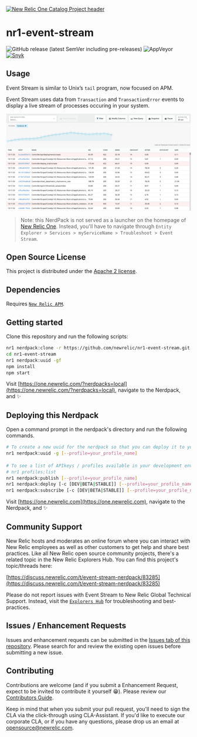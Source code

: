 [![New Relic One Catalog Project header](https://github.com/newrelic/open-source-office/raw/master/examples/categories/images/New_Relic_One_Catalog_Project.png)](https://github.com/newrelic/open-source-office/blob/master/examples/categories/index.md#nr1-catalog)

# nr1-event-stream

![GitHub release (latest SemVer including pre-releases)](https://img.shields.io/github/v/release/newrelic/nr1-event-stream?include_prereleases&sort=semver) ![AppVeyor](https://img.shields.io/appveyor/ci/newrelic/nr1-event-stream) [![Snyk](https://snyk.io/test/github/newrelic/nr1-event-stream/badge.svg)](https://snyk.io/test/github/newrelic/nr1-event-stream)

## Usage

Event Stream is similar to Unix’s `tail` program, now focused on APM.

Event Stream uses data from `Transaction` and `TransactionError` events to display a live stream of processes occuring in your system.

![Screenshot](https://github.com/newrelic/nr1-event-stream/blob/master/catalog/screenshots/nr1-event-stream-01.png)

> Note: this NerdPack is not served as a launcher on the homepage of [New Relic One](https://one.newrelic.com). Instead, you'll have to navigate through `Entity Explorer > Services > myServiceName > Troubleshoot > Event Stream`.

## Open Source License

This project is distributed under the [Apache 2 license](https://github.com/newrelic/nr1-event-stream/blob/master/LICENSE).

## Dependencies

Requires [`New Relic APM`](https://newrelic.com/products/application-monitoring).

## Getting started

Clone this repository and run the following scripts:

```bash
nr1 nerdpack:clone -r https://github.com/newrelic/nr1-event-stream.git
cd nr1-event-stream
nr1 nerdpack:uuid -gf
npm install
npm start
```

Visit [https://one.newrelic.com/?nerdpacks=local](https://one.newrelic.com/?nerdpacks=local), navigate to the Nerdpack, and :sparkles:

## Deploying this Nerdpack

Open a command prompt in the nerdpack's directory and run the following commands.

```bash
# To create a new uuid for the nerdpack so that you can deploy it to your account:
nr1 nerdpack:uuid -g [--profile=your_profile_name]

# To see a list of APIkeys / profiles available in your development environment:
# nr1 profiles:list
nr1 nerdpack:publish [--profile=your_profile_name]
nr1 nerdpack:deploy [-c [DEV|BETA|STABLE]] [--profile=your_profile_name]
nr1 nerdpack:subscribe [-c [DEV|BETA|STABLE]] [--profile=your_profile_name]
```

Visit [https://one.newrelic.com](https://one.newrelic.com), navigate to the Nerdpack, and :sparkles:

## Community Support

New Relic hosts and moderates an online forum where you can interact with New Relic employees as well as other customers to get help and share best practices. Like all New Relic open source community projects, there's a related topic in the New Relic Explorers Hub. You can find this project's topic/threads here:

[https://discuss.newrelic.com/t/event-stream-nerdpack/83285](https://discuss.newrelic.com/t/event-stream-nerdpack/83285)

Please do not report issues with Event Stream to New Relic Global Technical Support. Instead, visit the [`Explorers Hub`](https://discuss.newrelic.com/c/build-on-new-relic) for troubleshooting and best-practices.

## Issues / Enhancement Requests

Issues and enhancement requests can be submitted in the [Issues tab of this repository](https://github.com/newrelic/nr1-event-stream/issues). Please search for and review the existing open issues before submitting a new issue.

## Contributing

Contributions are welcome (and if you submit a Enhancement Request, expect to be invited to contribute it yourself :grin:). Please review our [Contributors Guide](https://github.com/newrelic/nr1-event-stream/blob/master/CONTRIBUTING.md).

Keep in mind that when you submit your pull request, you'll need to sign the CLA via the click-through using CLA-Assistant. If you'd like to execute our corporate CLA, or if you have any questions, please drop us an email at opensource@newrelic.com.
